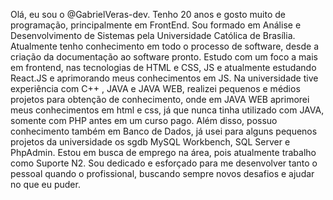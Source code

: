 Olá, eu sou o @GabrielVeras-dev. Tenho 20 anos e gosto muito de programação, principalmente em FrontEnd.
Sou formado em Análise e Desenvolvimento de Sistemas pela Universidade Católica de Brasília.
Atualmente tenho conhecimento em todo o processo de software, desde a criação da documentação ao software pronto.
Estudo com um foco a mais em frontend, nas tecnologias de HTML e CSS, JS e atualmente estudando React.JS e aprimorando meus conhecimentos em JS.
Na universidade tive experiência com C++ , JAVA e JAVA WEB, realizei pequenos e médios projetos para obtenção de conhecimento, onde em JAVA WEB aprimorei meus conhecimentos em html e css, já que nunca tinha utilizado com JAVA, somente com PHP antes em um curso pago.
Além disso, possuo conhecimento também em Banco de Dados, já usei para alguns pequenos projetos da universidade os sgdb MySQL Workbench,
SQL Server e PhpAdmin.
Estou em busca de emprego na área, pois atualmente trabalho como Suporte N2.
Sou dedicado e esforçado para me desenvolver tanto o pessoal quando o profissional, buscando sempre novos desafios e ajudar no que eu puder.
